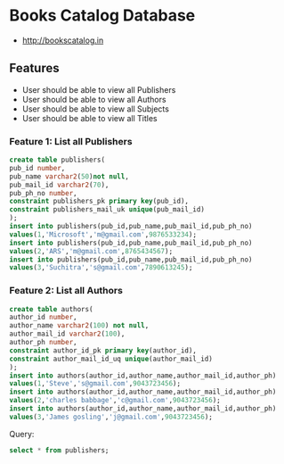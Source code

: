 # Books Catalog Database
* http://bookscatalog.in


## Features
* User should be able to view all Publishers
* User should be able to view all Authors
* User should be able to view all Subjects
* User should be able to view all Titles

### Feature 1: List all Publishers
```sql
create table publishers(
pub_id number,
pub_name varchar2(50)not null,
pub_mail_id varchar2(70),
pub_ph_no number,
constraint publishers_pk primary key(pub_id),
constraint publishers_mail_uk unique(pub_mail_id)
);
insert into publishers(pub_id,pub_name,pub_mail_id,pub_ph_no)
values(1,'Microsoft','m@gmail.com',9876533234);
insert into publishers(pub_id,pub_name,pub_mail_id,pub_ph_no)
values(2,'ARS','m@gmail.com',8765434567);
insert into publishers(pub_id,pub_name,pub_mail_id,pub_ph_no)
values(3,'Suchitra','s@gmail.com',7890613245);

```
### Feature 2: List all Authors
```sql
create table authors(
author_id number,
author_name varchar2(100) not null,
author_mail_id varchar2(100),
author_ph number,
constraint author_id_pk primary key(author_id),
constraint author_mail_id_uq unique(author_mail_id)
);
insert into authors(author_id,author_name,author_mail_id,author_ph)
values(1,'Steve','s@gmail.com',9043723456);
insert into authors(author_id,author_name,author_mail_id,author_ph)
values(2,'charles babbage','c@gmail.com',9043723456);
insert into authors(author_id,author_name,author_mail_id,author_ph)
values(3,'James gosling','j@gmail.com',9043723456);

```

Query:
```sql
select * from publishers;
```
